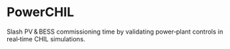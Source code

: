 # PowerCHIL
Slash PV &amp; BESS commissioning time by validating power‑plant controls in real‑time CHIL simulations.
